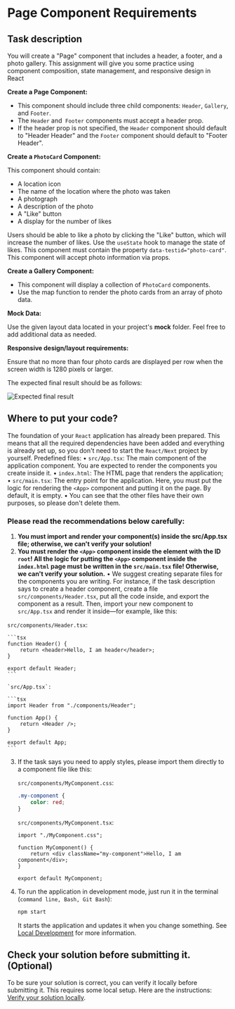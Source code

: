 # Page Component Requirements

## Task description 

You will create a "Page" component that includes a header, a footer, and a photo gallery. This assignment will give you some practice using component composition, state management, and responsive design in React

**Create a Page Component:**

-   This component should include three child components: `Header`, `Gallery`, and `Footer`.
-   The `Header` and` Footer` components must accept a header prop.
-   If the header prop is not specified, the `Header` component should default to "Header Header" and the `Footer` component should default to "Footer Header".

**Create a `PhotoCard` Component:**

This component should contain:

-   A location icon
-   The name of the location where the photo was taken
-   A photograph
-   A description of the photo
-   A "Like" button
-   A display for the number of likes

Users should be able to like a photo by clicking the "Like" button, which will increase the number of likes. Use the `useState` hook to manage the state of likes.
This component must contain the property `data-testid="photo-card"`.
This component will accept photo information via props.

**Create a Gallery Component:**

-   This component will display a collection of `PhotoCard` components.
-   Use the map function to render the photo cards from an array of photo data.

**Mock Data:**

Use the given layout data located in your project's **mock** folder. Feel free to add additional data as needed.

**Responsive design/layout requirements:**

Ensure that no more than four photo cards are displayed per row when the screen width is 1280 pixels or larger.

The expected final result should be as follows:

![Expected final result](https://autocode.git.epam.com/gap_bs_react-next/react-state-and-props/-/raw/main/public/task-result.png?ref_type=heads)

## Where to put your code?
The foundation of your `React` application has already been prepared. This means that all the required dependencies have been added and everything is already set up, so you don't need to start the `React/Next` project by yourself.
Predefined files:
•	`src/App.tsx`: The main component of the application component. You are expected to render the components you create inside it.
•	`index.html`: The HTML page that renders the application;
•	`src/main.tsx`: The entry point for the application. Here, you must put the logic for rendering the `<App>` component and putting it on the page. By default, it is empty.
•	You can see that the other files have their own purposes, so please don't delete them.


### Please read the recommendations below carefully:
1. **You must import and render your component(s) inside the src/App.tsx file; otherwise, we can't verify your solution!**
2. **You must render the `<App>` component inside the element with the ID `root`! All the logic for putting the `<App>` component inside the `index.html` page must be written in the `src/main.tsx` file! Otherwise, we can't verify your solution.**
•	We suggest creating separate files for the components you are writing. For instance, if the task description says to create a header component, create a file `src/components/Header.tsx`, put all the code inside, and export the component as a result.
Then, import your new component to `src/App.tsx` and render it inside—for example, like this:

`src/components/Header.tsx`:

    ```tsx
    function Header() {
        return <header>Hello, I am header</header>;
    }

    export default Header;
    ```

    `src/App.tsx`:

    ```tsx
    import Header from "./components/Header";

    function App() {
        return <Header />;
    }

    export default App;
    ```

3. If the task says you need to apply styles, please import them directly to a component file like this:

    `src/components/MyComponent.css`:

    ```css
    .my-component {
        color: red;
    }
    ```

    `src/components/MyComponent.tsx`:

    ```tsx
    import "./MyComponent.css";

    function MyComponent() {
        return <div className="my-component">Hello, I am component</div>;
    }

    export default MyComponent;
    ```

4. To run the application in development mode, just run it in the terminal (`command line, Bash, Git Bash`):

    ```bash
    npm start
    ```

    It starts the application and updates it when you change something. See [Local Development](./docs/LOCAL_DEVELOPMENT_REACT_NEXT.md) for more information.


## Check your solution before submitting it. (Optional)

To be sure your solution is correct, you can verify it locally before submitting it. This requires some local setup. Here are the instructions: [Verify your solution locally](https://gitlab.com/gap-bs-front-end-autocode-documents/autocode-documents/-/blob/main/docs/VerifySolutionLocally.md).
